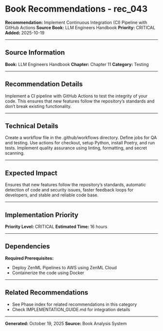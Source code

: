 # Book Recommendations - rec_043

**Recommendation:** Implement Continuous Integration (CI) Pipeline with GitHub Actions
**Source Book:** LLM Engineers Handbook
**Priority:** CRITICAL
**Added:** 2025-10-19

---

## Source Information

**Book:** LLM Engineers Handbook
**Chapter:** Chapter 11
**Category:** Testing

---

## Recommendation Details

Implement a CI pipeline with GitHub Actions to test the integrity of your code. This ensures that new features follow the repository’s standards and don’t break existing functionality.

---

## Technical Details

Create a workflow file in the .github/workflows directory. Define jobs for QA and testing. Use actions for checkout, setup Python, install Poetry, and run tests. Implement quality assurance using linting, formatting, and secret scanning.

---

## Expected Impact

Ensures that new features follow the repository’s standards, automatic detection of code and security issues, faster feedback loops for developers, and stable and reliable code base.

---

## Implementation Priority

**Priority Level:** CRITICAL
**Estimated Time:** 16 hours

---

## Dependencies

**Required Prerequisites:**

- Deploy ZenML Pipelines to AWS using ZenML Cloud
- Containerize the code using Docker


---

## Related Recommendations

- See Phase index for related recommendations in this category
- Check IMPLEMENTATION_GUIDE.md for integration details

---

**Generated:** October 19, 2025
**Source:** Book Analysis System
